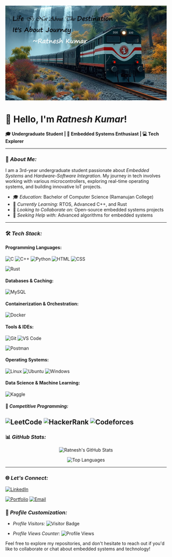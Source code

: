 ![Thought](assest/thought.jpg)
# 👋 Hello, I'm *Ratnesh Kumar*!

**🎓 Undergraduate Student | 🔌 Embedded Systems Enthusiast | 💻 Tech Explorer**

---

### 🚀 *About Me:*

I am a 3rd-year undergraduate student passionate about *Embedded Systems* and *Hardware-Software Integration*. My journey in tech involves working with various microcontrollers, exploring real-time operating systems, and building innovative IoT projects.

- 🎓 *Education:* Bachelor of Computer Science (Ramanujan College) 
- 🌱 *Currently Learning:* RTOS, Advanced C++, and Rust
- 👯 *Looking to Collaborate on:* Open-source embedded systems projects
- 🤔 *Seeking Help with:* Advanced algorithms for embedded systems

---

### 🛠 *Tech Stack:*

#### Programming Languages:
![C](https://img.shields.io/badge/C-A8B9CC?style=for-the-badge&logo=c&logoColor=white)
![C++](https://img.shields.io/badge/C++-00599C?style=for-the-badge&logo=cplusplus&logoColor=white)
![Python](https://img.shields.io/badge/Python-3776AB?style=for-the-badge&logo=python&logoColor=white)
![HTML](https://img.shields.io/badge/HTML5-E34F26?style=for-the-badge&logo=html5&logoColor=white)
![CSS](https://img.shields.io/badge/CSS3-1572B6?style=for-the-badge&logo=css3&logoColor=white)
<!-- ![JavaScript](https://img.shields.io/badge/JavaScript-F7DF1E?style=for-the-badge&logo=javascript&logoColor=black) -->
![Rust](https://img.shields.io/badge/Rust-000000?style=for-the-badge&logo=rust&logoColor=white)

#### Databases & Caching:
![MySQL](https://img.shields.io/badge/MySQL-4479A1?style=for-the-badge&logo=mysql&logoColor=white)
<!-- ![MongoDB](https://img.shields.io/badge/MongoDB-47A248?style=for-the-badge&logo=mongodb&logoColor=white) -->
<!-- ![Redis](https://img.shields.io/badge/Redis-DC382D?style=for-the-badge&logo=redis&logoColor=white) -->

<!-- #### Frameworks:
![Flask](https://img.shields.io/badge/Flask-000000?style=for-the-badge&logo=flask&logoColor=white)
![Django](https://img.shields.io/badge/Django-092E20?style=for-the-badge&logo=django&logoColor=white) -->

#### Containerization & Orchestration:
![Docker](https://img.shields.io/badge/Docker-2496ED?style=for-the-badge&logo=docker&logoColor=white)
<!-- ![Kubernetes](https://img.shields.io/badge/Kubernetes-326CE5?style=for-the-badge&logo=kubernetes&logoColor=white) -->

<!-- #### Testing Tools:
![Selenium](https://img.shields.io/badge/Selenium-43B02A?style=for-the-badge&logo=selenium&logoColor=white) -->

<!-- #### Embedded Platforms:
![Arduino](https://img.shields.io/badge/Arduino-00979D?style=for-the-badge&logo=arduino&logoColor=white)
![Raspberry Pi](https://img.shields.io/badge/Raspberry%20Pi-C51A4A?style=for-the-badge&logo=raspberry-pi&logoColor=white)
![STM32](https://img.shields.io/badge/STM32-03234B?style=for-the-badge&logo=stmicroelectronics&logoColor=white) -->

#### Tools & IDEs:
![Git](https://img.shields.io/badge/Git-F05032?style=for-the-badge&logo=git&logoColor=white)
![VS Code](https://img.shields.io/badge/VS%20Code-007ACC?style=for-the-badge&logo=visual-studio-code&logoColor=white)
<!-- ![Keil](https://img.shields.io/badge/Keil%20uVision-0175C2?style=for-the-badge&logo=arm&logoColor=white) -->
![Postman](https://img.shields.io/badge/Postman-FF6C37?style=for-the-badge&logo=postman&logoColor=white)

#### Operating Systems:
![Linux](https://img.shields.io/badge/Linux-FCC624?style=for-the-badge&logo=linux&logoColor=black)
![Ubuntu](https://img.shields.io/badge/Ubuntu-E95420?style=for-the-badge&logo=ubuntu&logoColor=white)
![Windows](https://img.shields.io/badge/Windows-0078D6?style=for-the-badge&logo=windows&logoColor=white)

#### Data Science & Machine Learning:
![Kaggle](https://img.shields.io/badge/Kaggle-20BEFF?style=for-the-badge&logo=kaggle&logoColor=white)

#### 🎯 *Competitive Programming:*

![LeetCode](https://img.shields.io/badge/LeetCode-FFA116?style=for-the-badge&logo=leetcode&logoColor=black)
![HackerRank](https://img.shields.io/badge/HackerRank-2EC866?style=for-the-badge&logo=hackerrank&logoColor=white)
![Codeforces](https://img.shields.io/badge/Codeforces-1F8ACB?style=for-the-badge&logo=codeforces&logoColor=white)
---

<!-- ### 💼 *Projects:*

1. *[📡 Smart Home Automation](https://github.com/your-username/smart-home-automation)*
   - *Tech Stack:* Arduino, C++, ESP8266, MQTT
   - *Description:* A home automation system using Arduino and ESP8266 for remote control of home appliances via MQTT.

2. *[🔋 Battery Management System](https://github.com/your-username/battery-management-system)*
   - *Tech Stack:* STM32, C, CAN Protocol, Proteus
   - *Description:* A robust BMS for managing lithium-ion batteries using STM32 microcontroller and CAN communication protocol.

3. *[🌐 IoT Weather Station](https://github.com/your-username/iot-weather-station)*
   - *Tech Stack:* Raspberry Pi, Python, Flask, DHT22
   - *Description:* A weather monitoring system with a web interface, displaying real-time data collected by DHT22 sensor.

--- -->

### 📊 *GitHub Stats:*

<div align="center">
  
  ![Ratnesh's GitHub Stats](https://github-readme-stats.vercel.app/api?username=16ratneshkumar&show_icons=true&theme=radical&count_private=true&include_all_commits=true)
  
  ![Top Languages](https://github-readme-stats.vercel.app/api/top-langs/?username=16ratneshkumar&layout=compact&theme=radical)

</div>

---
<!-- 
### 📚 *Certifications:*

- *Embedded Systems Design:* Coursera, [View Certificate](https://www.coursera.org/account/accomplishments/certificate/XYZ)
- *Python for Everybody:* Coursera, [View Certificate](https://www.coursera.org/account/accomplishments/certificate/XYZ)
- *IoT Foundations:* edX, [View Certificate](https://www.edx.org/certificates/XYZ)

---

### 📝 *Blog Posts & Publications:*

- *[Understanding RTOS for Embedded Systems](https://your-blog.com/rtos-embedded-systems)* - A deep dive into real-time operating systems and their applications in embedded systems.
- *[Implementing MQTT in IoT Projects](https://your-blog.com/mqtt-iot-projects)* - A guide to using MQTT protocol in IoT for efficient communication.

---

### 🏆 *Achievements:*

- *Hackathon Winner:* Embedded Systems Challenge 2023 - 1st Place
- *Research Paper Published:* "Advancements in IoT Security Protocols" - IEEE Journal
- *Top 10 Finalist:* International Robotics Competition 2022

--- -->

### 🌐 *Let's Connect:*

[![LinkedIn](https://img.shields.io/badge/LinkedIn-0A66C2?style=for-the-badge&logo=linkedin&logoColor=white)](https://www.linkedin.com/in/16ratneshkumar)
<!-- [![Twitter](https://img.shields.io/badge/Twitter-1DA1F2?style=for-the-badge&logo=twitter&logoColor=white)](https://twitter.com/your-twitter) -->
[![Portfolio](https://img.shields.io/badge/Portfolio-FF5722?style=for-the-badge&logo=web&logoColor=white)](https://your-portfolio.com)
[![Email](https://img.shields.io/badge/Email-D14836?style=for-the-badge&logo=gmail&logoColor=white)](mailto:jnvratneshkumar@gmail.com)

<!-- ---

### 📌 *Pinned Repositories:*

- [📡 Smart Home Automation](https://github.com/your-username/smart-home-automation)
- [🔋 Battery Management System](https://github.com/your-username/battery-management-system)
- [🌐 IoT Weather Station](https://github.com/your-username/iot-weather-station)

--- -->

### 🎨 *Profile Customization:*

- *Profile Visitors:* ![Visitor Badge](https://visitor-badge.laobi.icu/badge?page_id=16ratneshkumar.16ratneshkumar)

- *Profile Views Counter:* ![Profile Views](https://komarev.com/ghpvc/?username=16ratneshkumar&color=blueviolet)

Feel free to explore my repositories, and don't hesitate to reach out if you'd like to collaborate or chat about embedded systems and technology!
